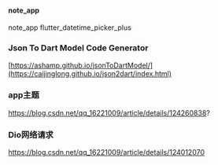 #### note_app
 note_app
 flutter_datetime_picker_plus
 
### Json To Dart Model Code Generator
[https://ashamp.github.io/jsonToDartModel/](https://caijinglong.github.io/json2dart/index.html)

### app主题
https://blog.csdn.net/qq_16221009/article/details/124260838?

### Dio网络请求
https://blog.csdn.net/qq_16221009/article/details/124012070
